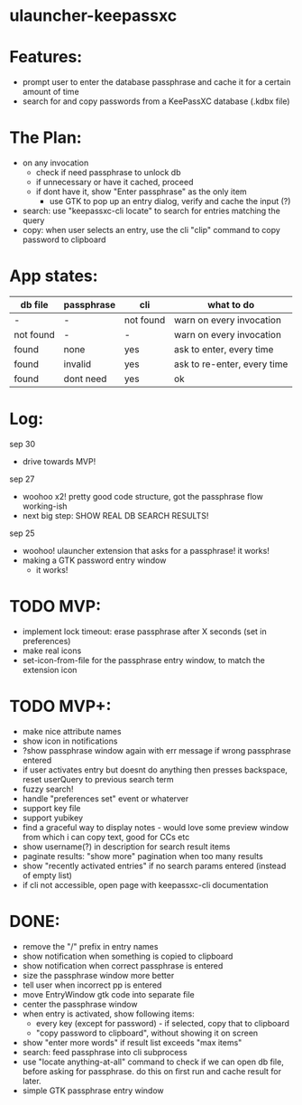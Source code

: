 ulauncher-keepassxc
===================

Features:
=========
- prompt user to enter the database passphrase and cache it for a certain amount of time
- search for and copy passwords from a KeePassXC database (.kdbx file)

The Plan:
=========
- on any invocation
	- check if need passphrase to unlock db
	- if unnecessary or have it cached, proceed
	- if dont have it, show "Enter passphrase" as the only item
		- use GTK to pop up an entry dialog, verify and cache the input (?)
- search: use "keepassxc-cli locate" to search for entries matching the query
- copy: when user selects an entry, use the cli "clip" command to copy password to clipboard

App states:
===========

db file    | passphrase | cli       | what to do
-----------|------------|-----------|-----------------------
-          | -          | not found | warn on every invocation
not found  | -          | -         | warn on every invocation
found      | none       | yes       | ask to enter, every time
found      | invalid    | yes       | ask to re-enter, every time
found      | dont need  | yes       | ok


Log:
====
sep 30
- drive towards MVP!

sep 27
- woohoo x2! pretty good code structure, got the passphrase flow working-ish
- next big step: SHOW REAL DB SEARCH RESULTS!

sep 25
- woohoo! ulauncher extension that asks for a passphrase! it works!
- making a GTK password entry window
	- it works!

TODO MVP:
=========
- implement lock timeout: erase passphrase after X seconds (set in preferences)
- make real icons
- set-icon-from-file for the passphrase entry window, to match the extension icon

TODO MVP+:
==========
- make nice attribute names
- show icon in notifications
- ?show passphrase window again with err message if wrong passphrase entered
- if user activates entry but doesnt do anything then presses backspace, reset userQuery to previous search term
- fuzzy search!
- handle "preferences set" event or whaterver
- support key file
- support yubikey
- find a graceful way to display notes - would love some preview window from which i can copy text, good for CCs etc
- show username(?) in description for search result items
- paginate results: "show more" pagination when too many results
- show "recently activated entries" if no search params entered (instead of empty list)
- if cli not accessible, open page with keepassxc-cli documentation

DONE:
=====
- remove the "/" prefix in entry names
- show notification when something is copied to clipboard
- show notification when correct passphrase is entered
- size the passphrase window more better
- tell user when incorrect pp is entered
- move EntryWindow gtk code into separate file
- center the passphrase window
- when entry is activated, show following items:
	- every key (except for password) - if selected, copy that to clipboard
	- "copy password to clipboard", without showing it on screen
- show "enter more words" if result list exceeds "max items"
- search: feed passphrase into cli subprocess
- use "locate anything-at-all" command to check if we can open db file, before asking for passphrase. do this on first run and cache result for later.
- simple GTK passphrase entry window
